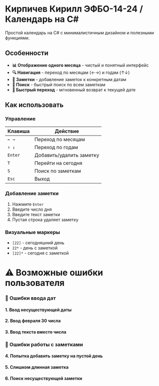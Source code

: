 # Кирпичев Кирилл ЭФБО-14-24 / Календарь на C#

Простой  календарь на C# с минималистичным дизайном и полезными функциями.

## Особенности

- **📊 Отображение одного месяца** - чистый и понятный интерфейс
- **🔍 Навигация** - переход по месяцам (←→) и годам (↑↓)
- **📝 Заметки** - добавление заметок к конкретным датам
- **🔎 Поиск** - быстрый поиск по всем заметкам
- **🎯 Быстрый переход** - мгновенный возврат к текущей дате

## Как использовать

### Управление
| Клавиша | Действие |
|---------|----------|
| `← →` | Переход по месяцам |
| `↑ ↓` | Переход по годам |
| `Enter` | Добавить/удалить заметку |
| `T` | Перейти на сегодня |
| `S` | Поиск по заметкам |
| `Esc` | Выход |

### Добавление заметки
1. Нажмите `Enter`
2. Введите число дня
3. Введите текст заметки
4. Пустая строка удаляет заметку

### Визуальные маркеры
- `[22]` - сегодняшний день
- `22*` - день с заметкой
- `[22]*` - сегодня с заметкой

# ⚠️ Возможные ошибки пользователя

### 📅 Ошибки ввода дат
#### 1. **Ввод несуществующей даты**
#### 2. **Ввод февраля 30 числа**
#### 3. **Ввод текста вместо числа**

### 📝 Ошибки работы с заметками
#### 4. **Попытка добавить заметку на пустой день**
#### 5. **Слишком длинная заметка**
#### 6. **Поиск несуществующей заметки**
